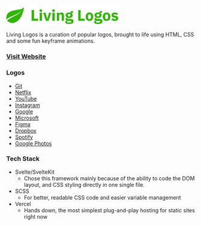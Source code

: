 <img src="https://github.com/AmruthPillai/Living-Logos/blob/main/static/logo.png?raw=true" width="300px" />

Living Logos is a curation of popular logos, brought to life using HTML, CSS and some fun keyframe animations.

### [Visit Website](https://living-logos.vercel.app)

### Logos

- [Git](https://living-logos.vercel.app/logo/git)
- [Netflix](https://living-logos.vercel.app/logo/netflix)
- [YouTube](https://living-logos.vercel.app/logo/youtube)
- [Instagram](https://living-logos.vercel.app/logo/instagram)
- [Google](https://living-logos.vercel.app/logo/google)
- [Microsoft](https://living-logos.vercel.app/logo/microsoft)
- [Figma](https://living-logos.vercel.app/logo/figma)
- [Dropbox](https://living-logos.vercel.app/logo/dropbox)
- [Spotify](https://living-logos.vercel.app/logo/spotify)
- [Google Photos](https://living-logos.vercel.app/logo/google-photos)

### Tech Stack

- Svelte/SvelteKit
  - Chose this framework mainly because of the ability to code the DOM layout, and CSS styling directly in one single file.
- SCSS
  - For better, readable CSS code and easier variable management
- Vercel
  - Hands down, the most simplest plug-and-play hosting for static sites right now
